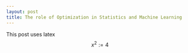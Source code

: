 ```yaml
---
layout: post
title: The role of Optimization in Statistics and Machine Learning
---
```


This post uses latex $$x^2:=4$$



